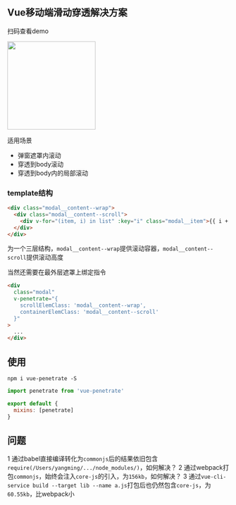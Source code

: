 ## Vue移动端滑动穿透解决方案

扫码查看demo

<img src="./qrcode-demo.png" width=200px>

适用场景

- 弹窗遮罩内滚动
- 穿透到body滚动
- 穿透到body内的局部滚动

### template结构

```html
<div class="modal__content--wrap">
  <div class="modal__content--scroll">
    <div v-for="(item, i) in list" :key="i" class="modal__item">{{ i + 1 }} - {{ item }}</div>
  </div>
</div>
```

为一个三层结构，`modal__content--wrap`提供滚动容器，`modal__content--scroll`提供滚动高度

当然还需要在最外层遮罩上绑定指令

```html
<div
  class="modal"
  v-penetrate="{
    scrollElemClass: 'modal__content--wrap',
    containerElemClass: 'modal__content--scroll'
  }"
>
  ...
</div>
```

## 使用

```
npm i vue-penetrate -S
```

```js
import penetrate from 'vue-penetrate'

export default {
  mixins: [penetrate]
}
```

## 问题

1 通过babel直接编译转化为`commonjs`后的结果依旧包含`require(/Users/yangming/.../node_modules/)`，如何解决？
2 通过webpack打包`commonjs`，始终会注入`core-js`的引入，为`156kb`，如何解决？
3 通过`vue-cli-service build --target lib --name a.js`打包后也仍然包含`core-js`，为`60.55kb`，比webpack小


